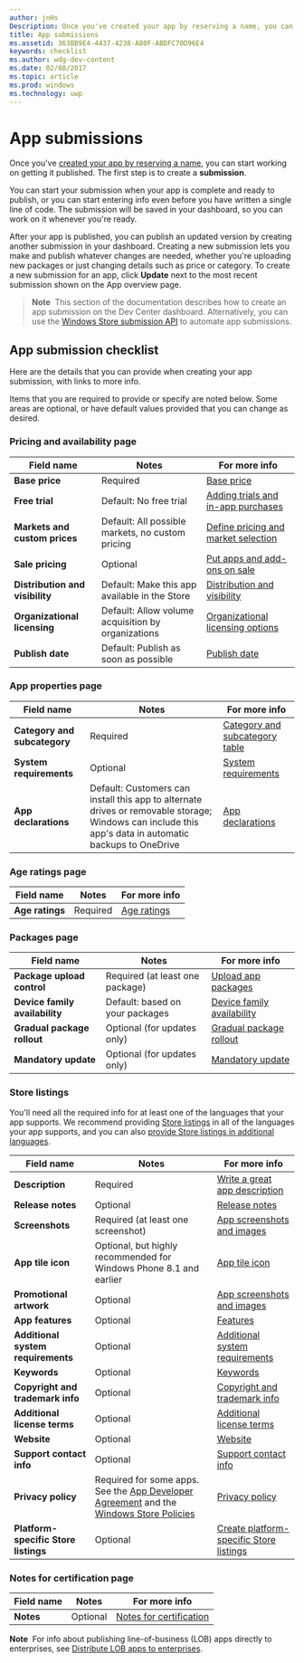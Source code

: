 ---author: jnHsDescription: Once you've created your app by reserving a name, you can start working on getting it published. The first step is to create a submission.title: App submissionsms.assetid: 363BB9E4-4437-4238-A80F-ABDFC70D96E4keywords: checklistms.author: wdg-dev-contentms.date: 02/08/2017ms.topic: articlems.prod: windowsms.technology: uwp---# App submissionsOnce you've [created your app by reserving a name](create-your-app-by-reserving-a-name.md), you can start working on getting it published. The first step is to create a **submission**.You can start your submission when your app is complete and ready to publish, or you can start entering info even before you have written a single line of code. The submission will be saved in your dashboard, so you can work on it whenever you're ready.After your app is published, you can publish an updated version by creating another submission in your dashboard. Creating a new submission lets you make and publish whatever changes are needed, whether you're uploading new packages or just changing details such as price or category. To create a new submission for an app, click **Update** next to the most recent submission shown on the App overview page.> **Note**&nbsp;&nbsp;This section of the documentation describes how to create an app submission on the Dev Center dashboard. Alternatively, you can use the [Windows Store submission API](../monetize/create-and-manage-submissions-using-windows-store-services.md) to automate app submissions.## App submission checklistHere are the details that you can provide when creating your app submission, with links to more info.Items that you are required to provide or specify are noted below. Some areas are optional, or have default values provided that you can change as desired.### Pricing and availability page| Field name                    | Notes                                       | For more info                                                             ||-------------------------------|---------------------------------------------|---------------------------------------------------------------------------|| **Base price**                | Required                                    | [Base price](set-app-pricing-and-availability.md#base-price)              || **Free trial**                | Default: No free trial                      | [Adding trials and in-app purchases](https://msdn.microsoft.com/library/windows/apps/jj193599)  || **Markets and custom prices** | Default: All possible markets, no custom pricing | [Define pricing and market selection](define-pricing-and-market-selection.md)              || **Sale pricing**              | Optional                                    | [Put apps and add-ons on sale](put-apps-and-add-ons-on-sale.md)                                       || **Distribution and visibility** | Default: Make this app available in the Store | [Distribution and visibility](set-app-pricing-and-availability.md#distribution-and-visibility) || **Organizational licensing**    | Default: Allow volume acquisition by organizations | [Organizational licensing options](organizational-licensing.md)                        || **Publish date**                | Default: Publish as soon as possible      | [Publish date](set-app-pricing-and-availability.md#publish-date)          |<span/>### App properties page| Field name                    | Notes                                       | For more info                                                             ||-------------------------------|---------------------------------------------|---------------------------------------------------------------------------|| **Category and subcategory**  | Required                                    | [Category and subcategory table](category-and-subcategory-table.md)       || **System requirements**      | Optional                                    | [System requirements](enter-app-properties.md#system-requirements)      || **App declarations**          | Default: Customers can install this app to alternate drives or removable storage; Windows can include this app's data in automatic backups to OneDrive | [App declarations](app-declarations.md) |<span/>### Age ratings page| Field name                    | Notes                                       | For more info                          ||-------------------------------|---------------------------------------------|----------------------------------------|| **Age ratings**               | Required                                    | [Age ratings](age-ratings.md)          |<span/>### Packages page| Field name                    | Notes                                  | For more info                          ||-------------------------------|----------------------------------------|----------------------------------------|| **Package upload control**    | Required (at least one package)        | [Upload app packages](upload-app-packages.md) || **Device family availability** | Default: based on your packages       | [Device family availability](upload-app-packages.md#device-family-availability) || **Gradual package rollout**   | Optional (for updates only)            | [Gradual package rollout](gradual-package-rollout.md) || **Mandatory update**          | Optional (for updates only)            | [Mandatory update](upload-app-packages.md#mandatory-update)<span/>### Store listingsYou'll need all the required info for at least one of the languages that your app supports. We recommend providing [Store listings](create-app-store-listings.md) in all of the languages your app supports, and you can also [provide Store listings in additional languages](create-app-store-listings.md#store-listing-languages).| Field name                    | Notes                                       | For more info                                                     ||-------------------------------|---------------------------------------------|-------------------------------------------------------------------|| **Description**               | Required                                    | [Write a great app description](write-a-great-app-description.md) || **Release notes**             | Optional                                    | [Release notes](create-app-store-listings.md#release-notes)         || **Screenshots**               | Required (at least one screenshot)          | [App screenshots and images](app-screenshots-and-images.md)       || **App tile icon**             | Optional, but highly recommended for Windows Phone 8.1 and earlier | [App tile icon](create-app-store-listings.md#app-tile-icon) || **Promotional artwork**       | Optional                                    | [App screenshots and images](app-screenshots-and-images.md)       || **App features**              | Optional                                    | [Features](create-app-store-listings.md#app-features)               || **Additional system requirements**      | Optional                                    | [Additional system requirements](create-app-store-listings.md#additional-system-requirements) || **Keywords**                  | Optional                                    | [Keywords](create-app-store-listings.md#keywords)                   || **Copyright and trademark info** | Optional                                 | [Copyright and trademark info](create-app-store-listings.md#copyright-and-trademark-info) || **Additional license terms**  | Optional                                    | [Additional license terms](create-app-store-listings.md#additional-license-terms) || **Website**                   | Optional                                    | [Website](create-app-store-listings.md#website)                     || **Support contact info**      | Optional                                    | [Support contact info](create-app-store-listings.md)                || **Privacy policy**            | Required for some apps. See the [App Developer Agreement](https://msdn.microsoft.com/library/windows/apps/hh694058) and the [Windows Store Policies](https://msdn.microsoft.com/library/windows/apps/dn764944.aspx#pol_10_5_1) | [Privacy policy](create-app-store-listings.md#privacy-policy) || **Platform-specific Store listings** | Optional                               | [Create platform-specific Store listings](create-platform-specific-store-listings.md) |<span/>### Notes for certification page| Field name                    | Notes                                       | For more info                                                     ||-------------------------------|---------------------------------------------|-------------------------------------------------------------------|| **Notes**                     | Optional                                    | [Notes for certification](notes-for-certification.md)             |<span/>**Note**&nbsp;&nbsp;For info about publishing line-of-business (LOB) apps directly to enterprises, see [Distribute LOB apps to enterprises](distribute-lob-apps-to-enterprises.md).